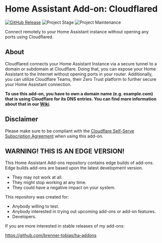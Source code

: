 # Home Assistant Add-on: Cloudflared

[![GitHub Release][releases-shield]][releases]
![Project Stage][project-stage-shield]
![Project Maintenance][maintenance-shield]

Connect remotely to your Home Assistant instance without opening any ports using
Cloudflared.

## About

Cloudflared connects your Home Assistant Instance via a secure tunnel to a domain
or subdomain at Cloudflare. Doing that, you can expose your Home Assistant to the
Internet without opening ports in your router. Additionally, you can utilize
Cloudflare Teams, their Zero Trust platform to further secure your Home Assistant
connection.

**To use this add-on, you have to own a domain name (e.g. example.com) that is
using Cloudflare for its DNS entries. You can find more information about that
in our [Wiki][wiki]**.

## Disclaimer

Please make sure to be compliant with the
[Cloudflare Self-Serve Subscription Agreement][cloudflare-sssa] when using this
add-on.

## WARNING! THIS IS AN EDGE VERSION!

This Home Assistant Add-ons repository contains edge builds of add-ons.
Edge builds add-ons are based upon the latest development version.

- They may not work at all.
- They might stop working at any time.
- They could have a negative impact on your system.

This repository was created for:

- Anybody willing to test.
- Anybody interested in trying out upcoming add-ons or add-on features.
- Developers.

If you are more interested in stable releases of my add-ons:

<https://github.com/brenner-tobias/ha-addons>

[cloudflare-sssa]: https://www.cloudflare.com/terms/
[domainarticle]: https://www.linkedin.com/pulse/what-do-domain-name-how-get-one-free-tobias-brenner?trk=public_post-content_share-article
[maintenance-shield]: https://img.shields.io/maintenance/yes/2023.svg
[project-stage-shield]: https://img.shields.io/badge/project%20stage-production%20ready-brightgreen.svg
[releases-shield]: https://img.shields.io/github/v/release/brenner-tobias/addon-cloudflared?include_prereleases
[releases]: https://github.com/brenner-tobias/addon-cloudflared/releases
[wiki]: https://github.com/brenner-tobias/addon-cloudflared/wiki/How-tos